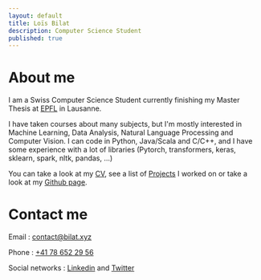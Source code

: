 ```yaml
---
layout: default
title: Loïs Bilat
description: Computer Science Student
published: true
---
```


# About me

I am a Swiss Computer Science Student currently finishing my Master Thesis at [EPFL](https://epfl.ch) in Lausanne. 

I have taken courses about many subjects, but I'm mostly interested in Machine Learning, Data Analysis, Natural Language Processing and Computer Vision. I can code in Python, Java/Scala and C/C++, and I have some experience with a lot of libraries (Pytorch, transformers, keras, sklearn, spark, nltk, pandas, ...)

You can take a look at my [CV](http://bilat.xyz/cv), see a list of [Projects](http://bilat.xyz/projects) I worked on or take a look at my [Github page](https://github.com/Billotais).

# Contact me

Email : [contact@bilat.xyz](mailto:contact@bilat.xyz)

Phone : [+41 78 652 29 56](tel:+41786522956)

Social networks : [Linkedin](https://linkedin.com/in/lois-bilat) and [Twitter](https://twitter.com/@Billotais)

